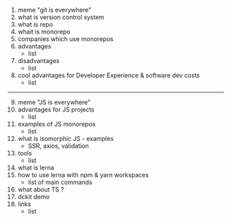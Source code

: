1. meme "git is everywhere"
2. what is version control system
3. what is repo
4. whait is monorepo
5. companies which use monorepos
6. advantages
   - list
7. disadvantages
   - list
8. cool advantages for Developer Experience & software dev costs 
   - list
---
9. meme "JS is everywhere"
10. advantages for JS projects
    - list
11. examples of JS monorepos
    - list
12. what is isomorphic JS - examples
    - SSR, axios, validation
13. tools
    - list
14. what is lerna
15. how to use lerna with npm & yarn workspaces
    - list of main commands
16. what about TS ?
17. dckit demo
18. links
    - list

